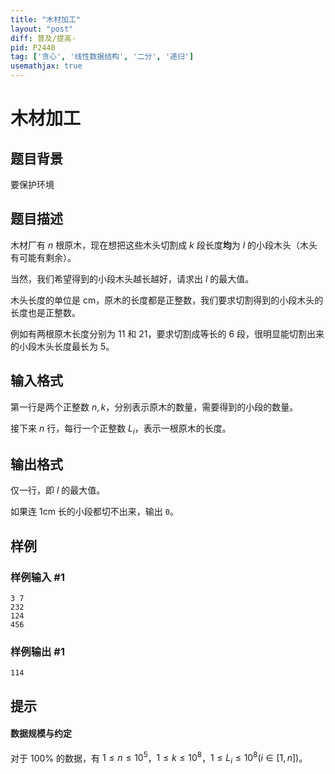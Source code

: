 ```yaml
---
title: "木材加工"
layout: "post"
diff: 普及/提高-
pid: P2440
tag: ['贪心', '线性数据结构', '二分', '递归']
usemathjax: true
---
```


# 木材加工
## 题目背景

要保护环境

## 题目描述

木材厂有 $n$ 根原木，现在想把这些木头切割成 $k$ 段长度**均**为 $l$ 的小段木头（木头有可能有剩余）。

当然，我们希望得到的小段木头越长越好，请求出 $l$ 的最大值。

木头长度的单位是 $\text{cm}$，原木的长度都是正整数，我们要求切割得到的小段木头的长度也是正整数。

例如有两根原木长度分别为 $11$ 和 $21$，要求切割成等长的 $6$ 段，很明显能切割出来的小段木头长度最长为 $5$。
## 输入格式


第一行是两个正整数 $n,k$，分别表示原木的数量，需要得到的小段的数量。

接下来 $n$ 行，每行一个正整数 $L_i$，表示一根原木的长度。
## 输出格式

仅一行，即 $l$ 的最大值。

如果连 $\text{1cm}$ 长的小段都切不出来，输出 `0`。
## 样例

### 样例输入 #1
```
3 7
232
124
456
```
### 样例输出 #1
```
114
```
## 提示


#### 数据规模与约定

对于 $100\%$ 的数据，有 $1\le n\le 10^5$，$1\le k\le 10^8$，$1\le L_i\le 10^8(i\in[1,n])$。
